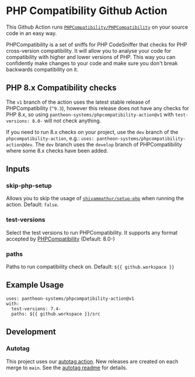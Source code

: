 PHP Compatibility Github Action
===============================

This Github Action runs [`PHPCompatibility/PHPCompatibility`](https://github.com/PHPCompatibility/PHPCompatibility) on your source code in an easy way.

PHPCompatibility is a set of sniffs for PHP CodeSniffer that checks for PHP cross-version compatibility. It will allow you to analyse your code for compatibility with higher and lower versions of PHP. This way you can confidently make changes to your code and make sure you don't break backwards compatibility on it.

## PHP 8.x Compatibility checks
The `v1` branch of the action uses the latest stable release of PHPCompatibility (`^9.3`), however this release does not have any checks for PHP 8.x, so using `pantheon-systems/phpcompatibility-action@v1` with `test-versions: 8.0-` will not check anything. 

If you need to run 8.x checks on your project, use the `dev` branch of the `phpcompatibility-action`, e.g.: `uses: pantheon-systems/phpcompatibility-action@dev`. The `dev` branch uses the `develop` branch of PHPCompatibility where some 8.x checks have been added.

## Inputs

### skip-php-setup

Allows you to skip the usage of [`shivammathur/setup-php`](https://github.com/shivammathur/setup-php) when running the action. Default: `false`.

### test-versions

Select the test versions to run PHPCompatibility. It supports any format accepted by [PHPCompatibility](https://github.com/PHPCompatibility/PHPCompatibility) (Default: 8.0-)

### paths

Paths to run compatibility check on. Default: `${{ github.workspace }}`

## Example Usage

```
uses: pantheon-systems/phpcompatibility-action@v1
with:
  test-versions: 7.4-
  paths: ${{ github.workspace }}/src
```

## Development

### Autotag
This project uses our [autotag action](https://github.com/pantheon-systems/action-autotag). New releases are created on each merge to `main`. See the [autotag readme](https://github.com/pantheon-systems/autotag?tab=readme-ov-file#usage) for details.